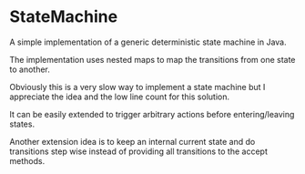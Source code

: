 # StateMachine

A simple implementation of a generic deterministic state machine in Java.

The implementation uses nested maps to map the transitions from one state to another.

Obviously this is a very slow way to implement a state machine but I appreciate the idea and the low line count for this solution.

It can be easily extended to trigger arbitrary actions before entering/leaving states.

Another extension idea is to keep an internal current state and do transitions step wise instead of providing all transitions to the accept methods.